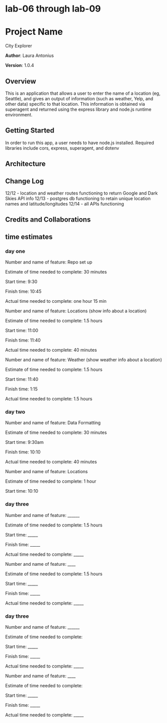 # lab-06 through lab-09

# Project Name
City Explorer

**Author**: Laura Antonius

**Version**: 1.0.4

## Overview
This is an application that allows a user to enter the name of a location (eg, Seattle), and gives an output of information (such as weather, Yelp, and other data) specific to that location. This information is obtained via superagent and returned using the express library and node.js runtime environment.

## Getting Started
<!-- What are the steps that a user must take in order to build this app on their own machine and get it running? -->
In order to run this app, a user needs to have node.js installed. Required libraries include cors, express, superagent, and dotenv

## Architecture
<!-- Provide a detailed description of the application design. What technologies (languages, libraries, etc) you're using, and any other relevant design information. -->

## Change Log
<!-- Use this area to document the iterative changes made to your application as each feature is successfully implemented. Use time stamps. Here's an examples:

01-01-2001 4:59pm - Application now has a fully-functional express server, with a GET route for the location resource. -->
12/12 - location and weather routes functioning to return Google and Dark Skies API info
12/13 - postgres db functioning to retain unique location names and latitude/longitudes
12/14 - all APIs functioning

## Credits and Collaborations
<!-- Give credit (and a link) to other people or resources that helped you build this application. -->

## time estimates
### day one
Number and name of feature: Repo set up

Estimate of time needed to complete: 30 minutes

Start time: 9:30

Finish time: 10:45

Actual time needed to complete: one hour 15 min

Number and name of feature: Locations (show info about a location)

Estimate of time needed to complete: 1.5 hours

Start time: 11:00

Finish time: 11:40

Actual time needed to complete: 40 minutes

Number and name of feature: Weather (show weather info about a location)

Estimate of time needed to complete: 1.5 hours

Start time: 11:40

Finish time: 1:15

Actual time needed to complete: 1.5 hours

### day two
Number and name of feature: Data Formatting

Estimate of time needed to complete: 30 minutes

Start time: 9:30am

Finish time: 10:10

Actual time needed to complete: 40 minutes

Number and name of feature: Locations

Estimate of time needed to complete: 1 hour

Start time: 10:10

### day three
Number and name of feature: ______

Estimate of time needed to complete: 1.5 hours

Start time: _____

Finish time: _____

Actual time needed to complete: _____

Number and name of feature: ____

Estimate of time needed to complete: 1.5 hours

Start time: _____

Finish time: _____

Actual time needed to complete: _____
### day three
Number and name of feature: ______

Estimate of time needed to complete: 

Start time: _____

Finish time: _____

Actual time needed to complete: _____

Number and name of feature: ____

Estimate of time needed to complete: 

Start time: _____

Finish time: _____

Actual time needed to complete: _____